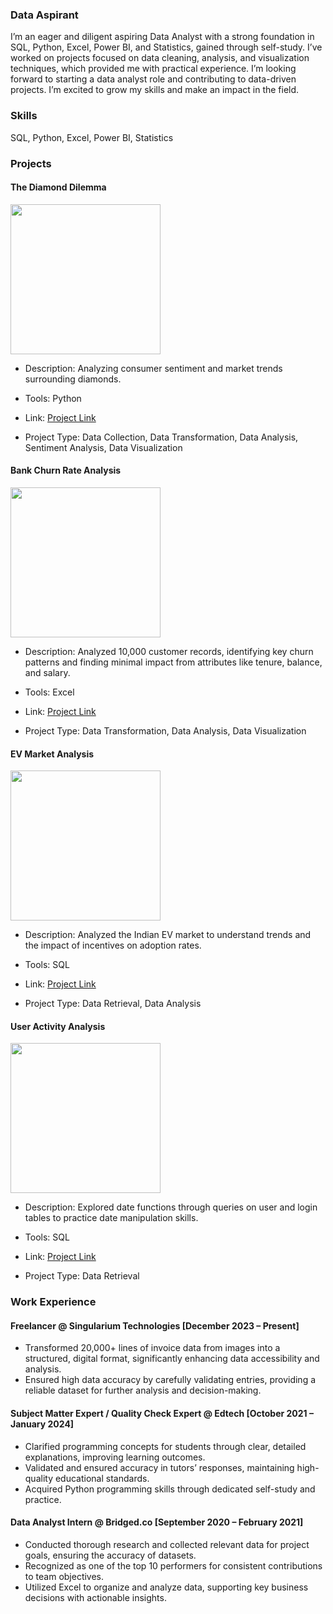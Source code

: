 ### Data Aspirant
I’m an eager and diligent aspiring Data Analyst with a strong foundation in SQL, Python, Excel, Power BI, and Statistics, gained through self-study. I’ve worked on projects focused on data cleaning, analysis, and visualization techniques, which provided me with practical experience. I’m looking forward to starting a data analyst role and contributing to data-driven projects. I’m excited to grow my skills and make an impact in the field.

### Skills
SQL, Python, Excel, Power BI, Statistics

### Projects

#### The Diamond Dilemma
<img src="https://github.com/user-attachments/assets/c0ef73f9-a84e-4aec-89f1-7e1656e237b8" width="240">

- Description: Analyzing consumer sentiment and market trends surrounding diamonds.

- Tools: Python

- Link: <a href="https://github.com/dimpleyadav/diamond_dilemma.git" target="_blank">Project Link</a>

- Project Type: Data Collection, Data Transformation, Data Analysis, Sentiment Analysis, Data Visualization

#### Bank Churn Rate Analysis
<img src="https://github.com/user-attachments/assets/c7577420-439f-4022-a6bc-f29794978238" width="240">

- Description: Analyzed 10,000 customer records, identifying key churn patterns and finding minimal impact from attributes like tenure, balance, and salary.

- Tools: Excel

- Link: <a href="https://github.com/dimpleyadav/bank_churn_excel.git" target="_blank">Project Link</a>

- Project Type: Data Transformation, Data Analysis, Data Visualization

#### EV Market Analysis
<img src="https://github.com/user-attachments/assets/e403b5e4-91bd-4d13-a679-7bc7b987bd07" width="240">

- Description: Analyzed the Indian EV market to understand trends and the impact of incentives on adoption rates.

- Tools: SQL

- Link: <a href="https://github.com/dimpleyadav/rpc_ev_data.git" target="_blank">Project Link</a>

- Project Type: Data Retrieval, Data Analysis

#### User Activity Analysis
<img src="https://github.com/user-attachments/assets/c6791572-76e3-467e-9dd1-b9417fe9b7fa" width="240">

- Description: Explored date functions through queries on user and login tables to practice date manipulation skills.

- Tools: SQL

- Link: <a href="https://github.com/dimpleyadav/sql_mini_project.git" target="_blank">Project Link</a>

- Project Type: Data Retrieval

### Work Experience
#### Freelancer @ Singularium Technologies [December 2023 – Present]
- Transformed 20,000+ lines of invoice data from images into a structured, digital format, significantly enhancing data accessibility
and analysis.
- Ensured high data accuracy by carefully validating entries, providing a reliable dataset for further analysis and decision-making.

#### Subject Matter Expert / Quality Check Expert @ Edtech [October 2021 – January 2024]
- Clarified programming concepts for students through clear, detailed explanations, improving learning outcomes.
- Validated and ensured accuracy in tutors’ responses, maintaining high-quality educational standards.
- Acquired Python programming skills through dedicated self-study and practice.
  
#### Data Analyst Intern @ Bridged.co [September 2020 – February 2021]
- Conducted thorough research and collected relevant data for project goals, ensuring the accuracy of datasets.
- Recognized as one of the top 10 performers for consistent contributions to team objectives.
- Utilized Excel to organize and analyze data, supporting key business decisions with actionable insights.
